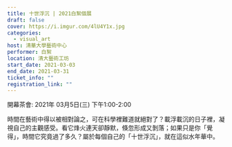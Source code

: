 ```yaml
---
title: 十世浮沉 | 2021白絮個展
draft: false
cover: https://i.imgur.com/4lU4Y1x.jpg
categories:
  - visual_art
host: 清華大學藝術中心
performer: 白絮
location: 清大藝術工坊
start_date: 2021-03-03
end_date: 2021-03-31
ticket_info: ""
registration_link: ""
---
```

開幕茶會: 2021年 03月5日(三) 下午1:00-2:00

時間在藝術中得以被相對論之，可在科學裡難道就絕對了？載浮載沉的日子裡，凝視自己的主觀感受。看它烽火連天卻靜默，倏忽形成又剝落；如果只是你「覺得」，時間它究竟過了多久？屬於每個自己的「十世浮沉」，就在這似水年華中。